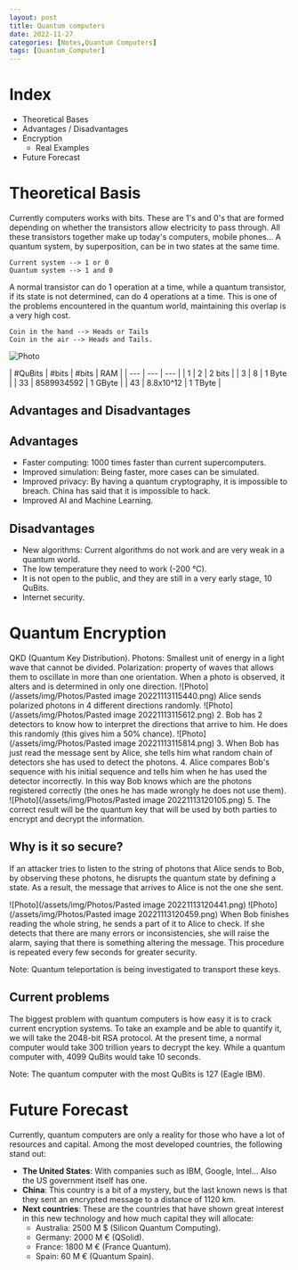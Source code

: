 ```yaml
---
layout: post
title: Quantum computers
date: 2022-11-27
categories: [Notes,Quantum Computers]
tags: [Quantum_Computer]
---
```

# Index
- Theoretical Bases
- Advantages / Disadvantages
- Encryption
	- Real Examples
- Future Forecast

# Theoretical Basis
Currently computers works with bits. These are 1's and 0's that are formed depending on whether the transistors allow electricity to pass through. All these transistors together make up today's computers, mobile phones… 
A quantum system, by superposition, can be in two states at the same time.

```example1
Current system --> 1 or 0
Quantum system --> 1 and 0
```

A normal transistor can do 1 operation at a time, while a quantum transistor, if its state is not determined, can do 4 operations at a time. This is one of the problems encountered in the quantum world, maintaining this overlap is a very high cost.  

```Currency
Coin in the hand --> Heads or Tails
Coin in the air --> Heads and Tails.
```


![Photo](https://www.researchgate.net/publication/271532617/figure/fig4/AS:349605003841542@1460363736871/Bits-three-state-systems-cobits-and-qubits-Our-secure-delegated-computing-protocol.png)


| #QuBits | #bits | #bits | RAM |
| --- | --- | --- |
| 1 | 2 | 2 bits |
| 3 | 8 | 1 Byte |
| 33 | 8589934592 | 1 GByte |
| 43 | 8.8x10^12 | 1 TByte |

## Advantages and Disadvantages
## Advantages
- Faster computing: 1000 times faster than current supercomputers.
- Improved simulation: Being faster, more cases can be simulated.
- Improved privacy: By having a quantum cryptography, it is impossible to breach. China has said that it is impossible to hack.
- Improved AI and Machine Learning.

## Disadvantages
- New algorithms: Current algorithms do not work and are very weak in a quantum world.
- The low temperature they need to work (-200 °C).
- It is not open to the public, and they are still in a very early stage, 10 QuBits.
- Internet security.

# Quantum Encryption
QKD (Quantum Key Distribution).
Photons: Smallest unit of energy in a light wave that cannot be divided.
Polarization: property of waves that allows them to oscillate in more than one orientation. When a photo is observed, it alters and is determined in only one direction.
![Photo](/assets/img/Photos/Pasted image 20221113115440.png)
Alice sends polarized photons in 4 different directions randomly.
![Photo](/assets/img/Photos/Pasted image 20221113115612.png)
2. Bob has 2 detectors to know how to interpret the directions that arrive to him. He does this randomly (this gives him a 50% chance).
![Photo](/assets/img/Photos/Pasted image 20221113115814.png)
3. When Bob has just read the message sent by Alice, she tells him what random chain of detectors she has used to detect the photons.
4. Alice compares Bob's sequence with his initial sequence and tells him when he has used the detector incorrectly. In this way Bob knows which are the photons registered correctly (the ones he has made wrongly he does not use them).
![Photo](/assets/img/Photos/Pasted image 20221113120105.png)
5. The correct result will be the quantum key that will be used by both parties to encrypt and decrypt the information.

## Why is it so secure?
If an attacker tries to listen to the string of photons that Alice sends to Bob, by observing these photons, he disrupts the quantum state by defining a state. As a result, the message that arrives to Alice is not the one she sent.

![Photo](/assets/img/Photos/Pasted image 20221113120441.png)
![Photo](/assets/img/Photos/Pasted image 20221113120459.png)
When Bob finishes reading the whole string, he sends a part of it to Alice to check. If she detects that there are many errors or inconsistencies, she will raise the alarm, saying that there is something altering the message.
This procedure is repeated every few seconds for greater security.

Note: Quantum teleportation is being investigated to transport these keys.

## Current problems
The biggest problem with quantum computers is how easy it is to crack current encryption systems. To take an example and be able to quantify it, we will take the 2048-bit RSA protocol.
At the present time, a normal computer would take 300 trillion years to decrypt the key. While a quantum computer with, 4099 QuBits would take 10 seconds.

Note: The quantum computer with the most QuBits is 127 (Eagle IBM).

# Future Forecast
Currently, quantum computers are only a reality for those who have a lot of resources and capital. Among the most developed countries, the following stand out:
- **The United States**: With companies such as IBM, Google, Intel… Also the US government itself has one.
- **China**: This country is a bit of a mystery, but the last known news is that they sent an encrypted message to a distance of 1120 km.
- **Next countries**: These are the countries that have shown great interest in this new technology and how much capital they will allocate:
	- Australia: 2500 M $ (Silicon Quantum Computing).
	- Germany: 2000 M € (QSolid).
	- France: 1800 M € (France Quantum).
	- Spain: 60 M € (Quantum Spain).